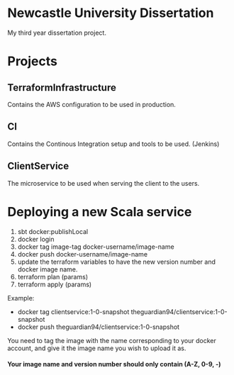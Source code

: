 # Newcastle University Dissertation
My third year dissertation project.

# Projects 
## TerraformInfrastructure
Contains the AWS configuration to be used in production. 

## CI
Contains the Continous Integration setup and tools to be used. (Jenkins)

## ClientService
The microservice to be used when serving the client to the users.

# Deploying a new Scala service
1. sbt docker:publishLocal
2. docker login
3. docker tag image-tag docker-username/image-name
4. docker push docker-username/image-name
5. update the terraform variables to have the new version number and docker image name. 
6. terraform plan (params)
7. terraform apply (params)

Example:
- docker tag clientservice:1-0-snapshot theguardian94/clientservice:1-0-snapshot
- docker push theguardian94/clientservice:1-0-snapshot

You need to tag the image with the name corresponding to your docker account, and give it the image name you wish to upload it as. 

#### Your image name and version number should only contain (A-Z, 0-9, -)

